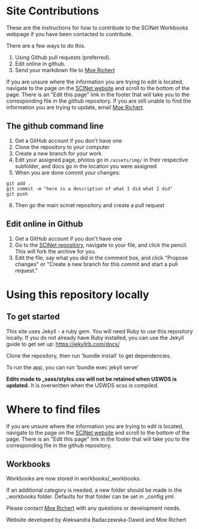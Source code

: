 # Site Contributions

These are the instructions for how to contribute to the SCINet Workbooks webpage if you have been contacted to contribute.

There are a few ways to do this.

1. Using Github pull requests (preferred).
2. Edit online in github.
3. Send your markdown file to [Moe Richert](mailto:moe.richert@usda.gov)

If you are unsure where the information you are trying to edit is located, navigate to the page on the [SCINet website](https://scinet.usda.gov) and scroll to the bottom of the page.  There is an "Edit this page" link in the footer that will take you to the corresponding file in the github repository.  If you are still unable to find the information you are trying to update, email [Moe Richert](mailto:moe.richert@usda.gov).

## The github command line

1. Get a GitHub account if you don't have one
2. Clone the repository to your computer
3. Create a new branch for your work
4. Edit your assigned page, photos go in `/assets/img/` in their respective subfolder, and docs go in the location you were assigned
5. When you are done commit your changes:

  ```
  git add .
  git commit -m "here is a description of what I did what I did"
  git push
  ```

6. Then go the main scinet repository and create a pull request

## Edit online in Github
1. Get a GitHub account if you don't have one
2. Go to the [SCINet repository](https://github.com/USDA-SCINet/scinet-site), navigate to your file, and click the pencil. This will fork the archive for you.
3. Edit the file, say what you did in the comment box, and click "Propose changes" or "Create a new branch for this commit and start a pull request."


# Using this repository locally

## To get started

This site uses Jekyll - a ruby gem.  You will need Ruby to use this repository locally.
If you do not already have Ruby installed, you can use the Jekyll guide to get set up: https://jekyllrb.com/docs/

Clone the repository, then run 'bundle install' to get dependencies.

To run the app, you can run 'bundle exec jekyll serve'

**Edits made to _sass/styles.css will not be retained when USWDS is updated.**  It is overwritten when the USWDS scss is compiled.

# Where to find files

If you are unsure where the information you are trying to edit is located, navigate to the page on the [SCINet website](https://scinet.usda.gov) and scroll to the bottom of the page.  There is an "Edit this page" link in the footer that will take you to the corresponding file in the github repository.

## Workbooks

Workbooks are now stored in workbooks/_workbooks.

If an additional category is needed, a new folder should be made in the _workbooks folder.  Defaults for that folder can be set in _config.yml.

Please contact [Moe Richert](mailto:moe.richert@usda.gov) with any questions or development needs.


Website developed by Aleksandra Badaczewska-Dawid and Moe Richert
